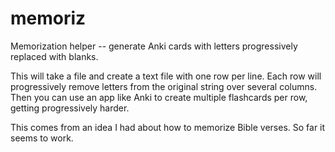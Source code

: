 # memoriz
Memorization helper -- generate Anki cards with letters progressively replaced with blanks.

This will take a file and create a text file with one row per line. Each row will progressively remove letters from the original string over several columns. Then you can use an app like Anki to create multiple flashcards per row, getting progressively harder.

This comes from an idea I had about how to memorize Bible verses. So far it seems to work.
